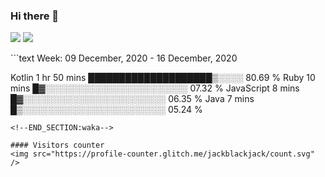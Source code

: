 ### Hi there 👋
<p align="left"> 
<img src="https://github-readme-stats.vercel.app/api/top-langs/?username=jackblackjack&layout=compact" />
<img src="https://github-readme-stats.vercel.app/api/wakatime?username=jackblackjack&layout=compact" />
</p>
<!--START_SECTION:waka-->
```text
Week: 09 December, 2020 - 16 December, 2020

Kotlin       1 hr 50 mins    ████████████████████▒░░░░   80.69 % 
Ruby         10 mins         █▓░░░░░░░░░░░░░░░░░░░░░░░   07.32 % 
JavaScript   8 mins          █▓░░░░░░░░░░░░░░░░░░░░░░░   06.35 % 
Java         7 mins          █▒░░░░░░░░░░░░░░░░░░░░░░░   05.24 % 
```
<!--END_SECTION:waka-->

#### Visitors counter
<img src="https://profile-counter.glitch.me/jackblackjack/count.svg" />
